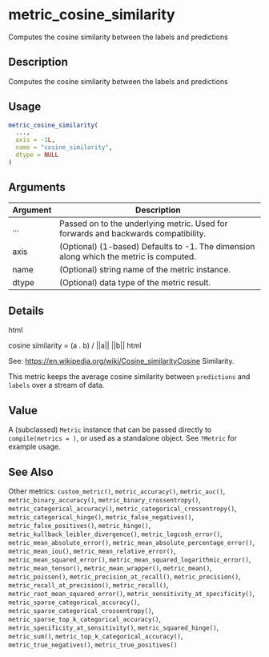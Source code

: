 # metric_cosine_similarity


Computes the cosine similarity between the labels and predictions




## Description

Computes the cosine similarity between the labels and predictions





## Usage
```r
metric_cosine_similarity(
  ...,
  axis = -1L,
  name = "cosine_similarity",
  dtype = NULL
)
```




## Arguments


Argument      |Description
------------- |----------------
... | Passed on to the underlying metric. Used for forwards and backwards compatibility.
axis | (Optional) (1-based) Defaults to -1. The dimension along which the metric is computed.
name | (Optional) string name of the metric instance.
dtype | (Optional) data type of the metric result.




## Details

html<div class="sourceCode">cosine similarity = (a . b) / ||a|| ||b||
html</div>

See: https://en.wikipedia.org/wiki/Cosine_similarityCosine Similarity.

This metric keeps the average cosine similarity between ``predictions`` and
``labels`` over a stream of data.





## Value

A (subclassed) ``Metric`` instance that can be passed directly to
``compile(metrics = )``, or used as a standalone object. See ``?Metric`` for
example usage.






## See Also

Other metrics: 
`custom_metric()`,
`metric_accuracy()`,
`metric_auc()`,
`metric_binary_accuracy()`,
`metric_binary_crossentropy()`,
`metric_categorical_accuracy()`,
`metric_categorical_crossentropy()`,
`metric_categorical_hinge()`,
`metric_false_negatives()`,
`metric_false_positives()`,
`metric_hinge()`,
`metric_kullback_leibler_divergence()`,
`metric_logcosh_error()`,
`metric_mean_absolute_error()`,
`metric_mean_absolute_percentage_error()`,
`metric_mean_iou()`,
`metric_mean_relative_error()`,
`metric_mean_squared_error()`,
`metric_mean_squared_logarithmic_error()`,
`metric_mean_tensor()`,
`metric_mean_wrapper()`,
`metric_mean()`,
`metric_poisson()`,
`metric_precision_at_recall()`,
`metric_precision()`,
`metric_recall_at_precision()`,
`metric_recall()`,
`metric_root_mean_squared_error()`,
`metric_sensitivity_at_specificity()`,
`metric_sparse_categorical_accuracy()`,
`metric_sparse_categorical_crossentropy()`,
`metric_sparse_top_k_categorical_accuracy()`,
`metric_specificity_at_sensitivity()`,
`metric_squared_hinge()`,
`metric_sum()`,
`metric_top_k_categorical_accuracy()`,
`metric_true_negatives()`,
`metric_true_positives()`



